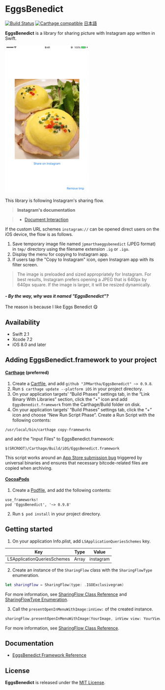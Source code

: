 # EggsBenedict

[![Build Status](https://travis-ci.org/JPMartha/EggsBenedict.svg)](https://travis-ci.org/JPMartha/EggsBenedict) [![Carthage compatible](https://img.shields.io/badge/Carthage-compatible-4BC51D.svg?style=flat)](https://github.com/Carthage/Carthage) [日本語](./Documentation/ja/)

__EggsBenedict__ is a library for sharing picture with Instagram app written in Swift.

<img src="./Documentation/Images/EggsBenedict.gif" width=272>

This library is following Instagram's sharing flow.

> __Instagram's documentation__

> - [Document Interaction](https://www.instagram.com/developer/mobile-sharing/iphone-hooks/#document-interaction)

If the custom URL schemes `instagram://` can be opened direct users on the iOS device, the flow is as follows.

1. Save temporary image file named  `jpmarthaeggsbenedict` (JPEG format) in `tmp/` directory using the filename extension `.ig` or `.igo`.
2. Display the menu for copying to Instagram app.
3. If users tap the "Copy to Instagram" icon, open Instagram app with its filter screen.

  > The image is preloaded and sized appropriately for Instagram. For best results, Instagram prefers opening a JPEG that is 640px by 640px square. If the image is larger, it will be resized dynamically.

#### _\- By the way, why was it named "EggsBenedict"?_

The reason is because I like Eggs Benedict 😋

## Availability

- Swift 2.1
- Xcode 7.2
- iOS 8.0 and later

## Adding EggsBenedict.framework to your project

#### [Carthage](https://github.com/Carthage/Carthage) (preferred)

1. Create a [Cartfile](https://github.com/Carthage/Carthage/blob/master/Documentation/Artifacts.md#cartfile), and add `github "JPMartha/EggsBenedict" ~> 0.9.8`.
2. Run `$ carthage update --platform iOS` in your project directory.
3. On your application targets’ “Build Phases” settings tab, in the “Link Binary With Libraries” section, click the “+” icon and add `EggsBenedict.framework` from the Carthage/Build folder on disk.
4. On your application targets’ “Build Phases” settings tab, click the “+” icon and choose “New Run Script Phase”. Create a Run Script with the following contents: 
  ```
  /usr/local/bin/carthage copy-frameworks
  ```
  and add the "Input Files" to EggsBenedict.framework:
  ```
  $(SRCROOT)/Carthage/Build/iOS/EggsBenedict.framework
  ```
  
  This script works around an [App Store submission bug](http://www.openradar.me/radar?id=6409498411401216) triggered by universal binaries and ensures that necessary bitcode-related files are copied when archiving.
  
#### [CocoaPods](https://cocoapods.org)

1. Create a [Podfile](https://guides.cocoapods.org/using/the-podfile.html), and add the following contents:

  ```
  use_frameworks!
  pod 'EggsBenedict', '~> 0.9.8'
  ```
  
2. Run `$ pod install` in your project directory.

## Getting started

1. On your application Info.plist, add `LSApplicationQueriesSchemes` key.

  Key                                           |Type    |Value
  ------------------------------------|--------|-----------
  LSApplicationQueriesSchemes | Array | instagram

2. Create an instance of the `SharingFlow` class with the `SharingFlowType` enumeration.

  ```swift
  let sharingFlow = SharingFlow(type: .IGOExclusivegram)
  ```
  
  For more information, see [SharingFlow Class Reference](./Documentation/SharingFlowClassReference.md) and [SharingFlowType Enumeration](./Documentation/SharingFlowTypeEnumeration.md).

3. Call the `presentOpenInMenuWithImage:inView:` of the created instance.
  
  ```swift
  sharingFlow.presentOpenInMenuWithImage(YourImage, inView view: YourView)
  ```
  
  For more information, see [SharingFlow Class Reference](./Documentation/SharingFlowClassReference.md).

## Documentation

- [EggsBenedict Framework Reference](./Documentation)

## License

__EggsBenedict__ is released under the [MIT License](LICENSE).
